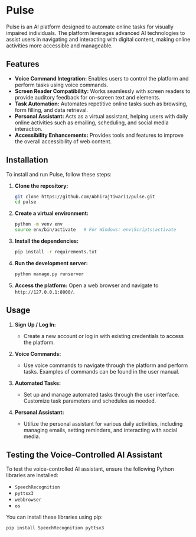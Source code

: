 # Pulse

Pulse is an AI platform designed to automate online tasks for visually impaired individuals. The platform leverages advanced AI technologies to assist users in navigating and interacting with digital content, making online activities more accessible and manageable.

## Features

- **Voice Command Integration:** Enables users to control the platform and perform tasks using voice commands.
- **Screen Reader Compatibility:** Works seamlessly with screen readers to provide auditory feedback for on-screen text and elements.
- **Task Automation:** Automates repetitive online tasks such as browsing, form filling, and data retrieval.
- **Personal Assistant:** Acts as a virtual assistant, helping users with daily online activities such as emailing, scheduling, and social media interaction.
- **Accessibility Enhancements:** Provides tools and features to improve the overall accessibility of web content.

## Installation

To install and run Pulse, follow these steps:

1. **Clone the repository:**
    ```sh
    git clone https://github.com/Abhirajtiwari1/pulse.git
    cd pulse
    ```

2. **Create a virtual environment:**
    ```sh
    python -m venv env
    source env/bin/activate   # For Windows: env\Scripts\activate
    ```

3. **Install the dependencies:**
    ```sh
    pip install -r requirements.txt
    ```

4. **Run the development server:**
    ```sh
    python manage.py runserver
    ```

5. **Access the platform:**
    Open a web browser and navigate to `http://127.0.0.1:8000/`.

## Usage

1. **Sign Up / Log In:**
    - Create a new account or log in with existing credentials to access the platform.
  
2. **Voice Commands:**
    - Use voice commands to navigate through the platform and perform tasks. Examples of commands can be found in the user manual.

3. **Automated Tasks:**
    - Set up and manage automated tasks through the user interface. Customize task parameters and schedules as needed.

4. **Personal Assistant:**
    - Utilize the personal assistant for various daily activities, including managing emails, setting reminders, and interacting with social media.

## Testing the Voice-Controlled AI Assistant

To test the voice-controlled AI assistant, ensure the following Python libraries are installed:

- `SpeechRecognition`
- `pyttsx3`
- `webbrowser`
- `os`

You can install these libraries using pip:

```sh
pip install SpeechRecognition pyttsx3
